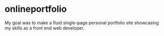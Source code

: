 # onlineportfolio
My goal was to make a fluid single-page personal portfolio site showcasing my skills as a front end web developer. 
